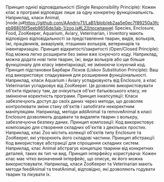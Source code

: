  Принцип однієї відповідальності (Single Responsibility Principle):
Кожен клас в програмі відповідає лише за одну конкретну функціональність. Наприклад, класи Animal, [node.js#https://github.com/AAndriy71/LaB1/blob/eb2aa5e0ec7f89250a3fceb988016f5eeb9656de/lab-1/zoo.js#L2](посилання)
 Species, Enclosure, Food, ZooKeeper, Aquarium, Aviary, Veterinarian, і Inventory мають відповідно відповідальності за представлення тварин, видів, вольєрів, їжі, працівників, акваріумів, пташиних вольєрів, ветеринарів та інвентаризацію.
 Принцип відкритості/закритості (Open/Closed Principle):
Код можна легко розширити без зміни вже існуючого коду. Наприклад, можна додати нові типи тварин, їжі, види вольєрів або ще більше функціоналу для класу інвентаризації, не змінюючи існуючий код.
 Принцип підстановки Барбари Лісков (Liskov Substitution Principle):
Ваш код використовує спадкування для розширення функціональності. Наприклад, класи Aquarium і Aviary успадковують від Enclosure, а клас Veterinarian успадковує від ZooKeeper. Це дозволяє використовувати об'єкти підкласу там, де очікується об'єкт батьківського класу, не змінюючи коректність програми.
 Принцип інкапсуляції:
Класи забезпечують доступ до своїх даних через методи, що дозволяє контролювати зміни стану об'єктів і запобігати некоректним маніпуляціям. Наприклад, методи addAnimal та removeAnimal в класі Enclosure дозволяють додавати та видаляти тварин з вольєру, забезпечуючи безпеку даних.
 Принцип композиції:
Код використовує композицію для створення складних об'єктів з декількох простих. Наприклад, клас Zoo містить колекції об'єктів типу Enclosure та ZooKeeper, які утворюють його складові частини.
 Принцип абстракції:
Код використовує абстракції для спрощення складних систем. Наприклад, клас Animal абстрагує концепцію тварини від конкретних деталей, таких як тип чи вид.
 Принцип інтерфейсу користувача:
Кожен клас має чітко визначений інтерфейс, що описує, як його можна використовувати. Наприклад, класи ZooKeeper та Veterinarian мають методи feedAnimal та treatAnimal, відповідно, які дозволяють годувати тварин та лікувати їх.
